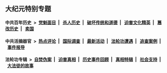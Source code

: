 ## 大纪元特别专题

#### 中共百年历史 &nbsp;>&nbsp; [党魁面目](indexes/nf1176107/README.md?08050430) &nbsp;| &nbsp; [杀人历史](indexes/nf1176106/README.md?08050430) &nbsp;| &nbsp; [破坏传统和道德](indexes/nf1176106/README.md?08050430) &nbsp;| &nbsp; [迫害文化精英](indexes/nf1176111/README.md?08050430) &nbsp;| &nbsp; [篡改历史](indexes/nf1176115/README.md?08050430) &nbsp;| &nbsp; [卖国](indexes/nf1176117/README.md?08050430) 

#### 中共活摘器官 &nbsp;>&nbsp; [热点评论](indexes/nf5879/README.md?08050430) &nbsp;| &nbsp; [国际调查](indexes/nf5947/README.md?08050430) &nbsp;| &nbsp; [最新活动](indexes/nf5883/README.md?08050430) &nbsp;| &nbsp; [法轮功遭遇](indexes/nf5881/README.md?08050430) &nbsp;| &nbsp; [追查案例](indexes/nf5880/README.md?08050430) &nbsp;| &nbsp; [事件报导](indexes/nf5877/README.md?08050430) 

#### 法轮功专辑 &nbsp;>&nbsp; [自焚伪案](indexes/nf5562/README.md?08050430) &nbsp;| &nbsp; [迫害真相](indexes/nf4379/README.md?08050430) &nbsp;| &nbsp; [历史事件回顾](indexes/nf5793/README.md?08050430) &nbsp;| &nbsp; [真相特辑](indexes/nf4389/README.md?08050430) &nbsp;| &nbsp; [社会支持](indexes/nf4386/README.md?08050430) &nbsp;| &nbsp; [大法徒的故事](indexes/nf1147481/README.md?08050430) 
